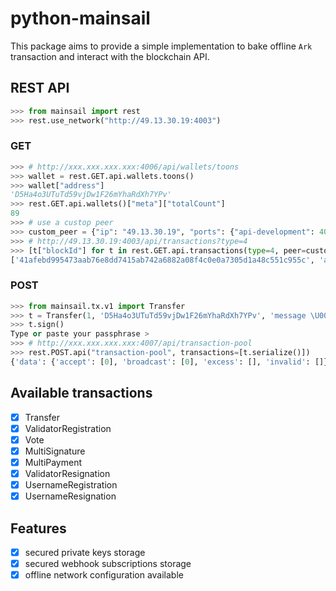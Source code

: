 # python-mainsail

This package aims to provide a simple implementation to bake offline `Ark`
transaction and interact with the blockchain API.

## REST API

```python
>>> from mainsail import rest
>>> rest.use_network("http://49.13.30.19:4003")
```

### GET

```python
>>> # http://xxx.xxx.xxx.xxx:4006/api/wallets/toons
>>> wallet = rest.GET.api.wallets.toons()
>>> wallet["address"]
'D5Ha4o3UTuTd59vjDw1F26mYhaRdXh7YPv'
>>> rest.GET.api.wallets()["meta"]["totalCount"]
89
>>> # use a custop peer
>>> custom_peer = {"ip": "49.13.30.19", "ports": {"api-development": 4003}}
>>> # http://49.13.30.19:4003/api/transactions?type=4
>>> [t["blockId"] for t in rest.GET.api.transactions(type=4, peer=custom_peer)["data"]]
['41afebd995473aab76e8dd7415ab742a6882a08f4c0e0a7305d1a48c551c955c', 'aff37ad0288fadc9d5fdec584d1affab2df0021e86cde3ecb2ba263d6deba3cc']
```

### POST

```python
>>> from mainsail.tx.v1 import Transfer
>>> t = Transfer(1, 'D5Ha4o3UTuTd59vjDw1F26mYhaRdXh7YPv', 'message \U0001f919')
>>> t.sign()
Type or paste your passphrase >
>>> # http://xxx.xxx.xxx.xxx:4007/api/transaction-pool
>>> rest.POST.api("transaction-pool", transactions=[t.serialize()])
{'data': {'accept': [0], 'broadcast': [0], 'excess': [], 'invalid': []}}
```

## Available transactions

* [x] Transfer
* [x] ValidatorRegistration
* [x] Vote
* [x] MultiSignature
* [x] MultiPayment
* [x] ValidatorResignation
* [x] UsernameRegistration
* [x] UsernameResignation

## Features

* [x] secured private keys storage
* [x] secured webhook subscriptions storage
* [x] offline network configuration available
